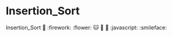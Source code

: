 # Insertion_Sort
Insertion_Sort
:tada: :firework: :flower: :cat: :dog: :snake: :javascript: :smileface:
<img scr = "https://www.google.com/search?q=image&source=lnms&tbm=isch&sa=X&ved=0ahUKEwj69dSl7sTiAhWJUN4KHaEJCUYQ_AUIDigB&biw=1366&bih=657">
